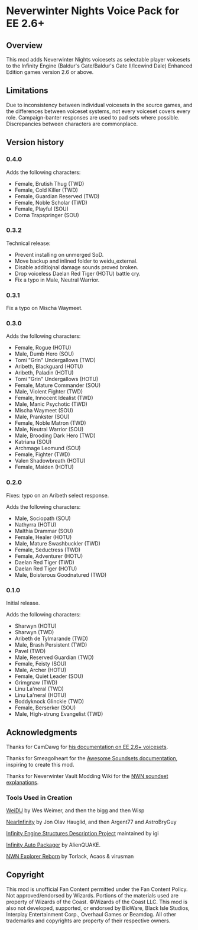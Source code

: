 # Neverwinter Nights Voice Pack for EE 2.6+

## Overview
This mod adds Neverwinter Nights voicesets as selectable player voicesets to the Infinity Engine (Baldur's Gate/Baldur's Gate II/Icewind Dale) Enhanced Edition games version 2.6 or above.

## Limitations
Due to inconsistency between individual voicesets in the source games, and the differences between voiceset systems, not every voiceset covers every role. Campaign-banter responses are used to pad sets where possible. Discrepancies between characters are commonplace.

## Version history
### 0.4.0
Adds the following characters:
 - Female, Brutish Thug (TWD)
 - Female, Cold Killer (TWD)
 - Female, Guardian Reserved (TWD)
 - Female, Noble Scholar (TWD)
 - Female, Playful (SOU)
 - Dorna Trapspringer (SOU)

### 0.3.2
Technical release:
 - Prevent installing on unmerged SoD.
 - Move backup and inlined folder to weidu_external.
 - Disable additiojnal damage sounds proved broken.
 - Drop voiceless Daelan Red Tiger (HOTU) battle cry.
 - Fix a typo in Male, Neutral Warrior.

### 0.3.1
Fix a typo on Mischa Waymeet.

### 0.3.0
Adds the following characters:
 - Female, Rogue (HOTU)
 - Male, Dumb Hero (SOU)
 - Tomi "Grin" Undergallows (TWD)
 - Aribeth, Blackguard (HOTU)
 - Aribeth, Paladin (HOTU)
 - Tomi "Grin" Undergallows (HOTU)
 - Female, Mature Commander (SOU)
 - Male, Violent Fighter (TWD)
 - Female, Innocent Idealist (TWD)
 - Male, Manic Psychotic (TWD)
 - Mischa Waymeet (SOU)
 - Male, Prankster (SOU)
 - Female, Noble Matron (TWD)
 - Male, Neutral Warrior (SOU)
 - Male, Brooding Dark Hero (TWD)
 - Katriana (SOU)
 - Archmage Leomund (SOU)
 - Female, Fighter (TWD)
 - Valen Shadowbreath (HOTU)
 - Female, Maiden (HOTU)

### 0.2.0
Fixes: typo on an Aribeth select response.

Adds the following characters:
 - Male, Sociopath (SOU)
 - Nathyrra (HOTU)
 - Malthia Drammar (SOU)
 - Female, Healer (HOTU)
 - Male, Mature Swashbuckler (TWD)
 - Female, Seductress (TWD)
 - Female, Adventurer (HOTU)
 - Daelan Red Tiger (TWD)
 - Daelan Red Tiger (HOTU)
 - Male, Boisterous Goodnatured (TWD)

### 0.1.0
Initial release.

Adds the following characters:
 - Sharwyn (HOTU)
 - Sharwyn (TWD)
 - Aribeth de Tylmarande (TWD)
 - Male, Brash Persistent (TWD)
 - Pavel (TWD)
 - Male, Reserved Guardian (TWD)
 - Female, Feisty (SOU)
 - Male, Archer (HOTU)
 - Female, Quiet Leader (SOU)
 - Grimgnaw (TWD)
 - Linu La'neral (TWD)
 - Linu La'neral (HOTU)
 - Boddyknock Glinckle (TWD)
 - Female, Berserker (SOU)
 - Male, High-strung Evangelist (TWD)

## Acknowledgments
Thanks for CamDawg for [his documentation on EE 2.6+ voicesets](https://github.com/Gibberlings3/EE_soundset_tool).

Thanks for Smeagolheart for the [Awesome Soundsets documentation](https://forums.beamdog.com/discussion/38319/mods-awesome-soundsets-mods-master-thread-custom-soundsets-for-bgee-bg2ee-and-iwdee/p1), inspiring to create this mod.

Thanks for Neverwinter Vault Modding Wiki for the [NWN soundset explanations](https://nwn.wiki/display/NWN1/Voicesets+or+Soundsets).

### Tools Used in Creation
[WeiDU](http://www.weidu.org) by Wes Weimer, and then the bigg and then Wisp

[NearInfinity](https://github.com/NearInfinityBrowser/NearInfinity) by Jon Olav Hauglid, and then Argent77 and AstroBryGuy

[Infinity Engine Structures Description Project](http://iesdp.gibberlings3.net) maintained by igi

[Infinity Auto Packager](https://www.gibberlings3.net/forums/topic/31131-infinity-auto-packager-automatically-generate-mod-packages-when-you-publish-a-release) by AlienQUAKE.

[NWN Explorer Reborn](https://github.com/virusman/nwnexplorer) by Torlack, Acaos & virusman

## Copyright
This mod is unofficial Fan Content permitted under the Fan Content Policy. Not approved/endorsed by Wizards. Portions of the materials used are property of Wizards of the Coast. ©Wizards of the Coast LLC. This mod is also not developed, supported, or endorsed by BioWare, Black Isle Studios, Interplay Entertainment Corp., Overhaul Games or Beamdog. All other trademarks and copyrights are property of their respective owners.

